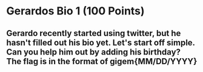 # Gerardos Bio 1 (100 Points)
## Gerardo recently started using twitter, but he hasn't filled out his bio yet. Let's start off simple. Can you help him out by adding his birthday? The flag is in the format of gigem{MM/DD/YYYY}
